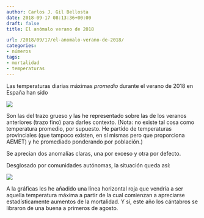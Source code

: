 ```yaml
---
author: Carlos J. Gil Bellosta
date: 2018-09-17 08:13:36+00:00
draft: false
title: El anómalo verano de 2018

url: /2018/09/17/el-anomalo-verano-de-2018/
categories:
- números
tags:
- mortalidad
- temperaturas
---
```


Las temperaturas diarias máximas _promedio_ durante el verano de 2018 en España han sido

![](/wp-uploads/2018/09/temp_2018_nacional.png)


Son las del trazo grueso y las he representado sobre las de los veranos anteriores (trazo fino) para darles contexto. (Nota: no existe tal cosa como temperatura promedio, por supuesto. He partido de temperaturas provinciales (que tampoco existen, en sí mismas pero que proporciona AEMET) y he promediado ponderando por población.)

Se aprecian dos anomalías claras, una por exceso y otra por defecto.

Desglosado por comunidades autónomas, la situación queda así:

![](/wp-uploads/2018/09/temp_2018_ccaa.png)


A la gráficas les he añadido una línea horizontal roja que vendría a ser aquella temperatura máxima a partir de la cual comienzan a apreciarse estadísticamente aumentos de la mortalidad. Y sí, este año los cántabros se libraron de una buena a primeros de agosto.
